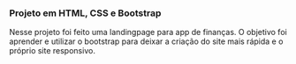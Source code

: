 ### Projeto em HTML, CSS e Bootstrap

Nesse projeto foi feito uma landingpage para app de finanças.
O objetivo foi aprender e utilizar o bootstrap para deixar a criação do site mais rápida e o próprio site responsivo.
